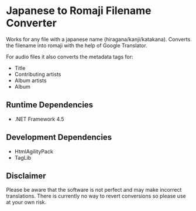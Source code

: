 # Japanese to Romaji Filename Converter
Works for any file with a japanese name (hiragana/kanji/katakana). Converts the filename into romaji with the help of Google Translator.

For audio files it also converts the metadata tags for:
- Title
- Contributing artists
- Album artists
- Album

## Runtime Dependencies
- .NET Framework 4.5

## Development Dependencies
- HtmlAgilityPack
- TagLib

## Disclaimer
Please be aware that the software is not perfect and may make incorrect translations. There is currently no way to revert conversions so please use at your own risk.
